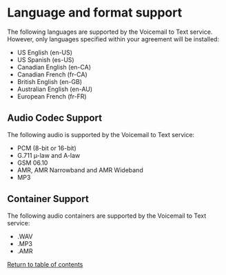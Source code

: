 # Language and format support

The following languages are supported by the Voicemail to Text service. However, only languages specified within your agreement will be installed:
- US English (en-US)
- US Spanish (es-US)
- Canadian English (en-CA)
- Canadian French (fr-CA)
- British English (en-GB)
- Australian English (en-AU)
- European French (fr-FR)

## Audio Codec Support

The following audio is supported by the Voicemail to Text service:
- PCM (8-bit or 16-bit)
- G.711 µ-law and A-law
- GSM 06.10
- AMR, AMR Narrowband and AMR Wideband
- MP3

## Container Support

The following audio containers are supported by the Voicemail to Text service:
- .WAV
- .MP3
- .AMR

[Return to table of contents](../index.md)